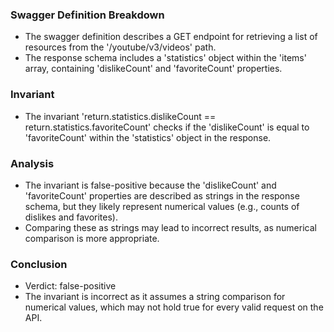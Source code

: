 ### Swagger Definition Breakdown
- The swagger definition describes a GET endpoint for retrieving a list of resources from the '/youtube/v3/videos' path.
- The response schema includes a 'statistics' object within the 'items' array, containing 'dislikeCount' and 'favoriteCount' properties.

### Invariant
- The invariant 'return.statistics.dislikeCount == return.statistics.favoriteCount' checks if the 'dislikeCount' is equal to 'favoriteCount' within the 'statistics' object in the response.

### Analysis
- The invariant is false-positive because the 'dislikeCount' and 'favoriteCount' properties are described as strings in the response schema, but they likely represent numerical values (e.g., counts of dislikes and favorites).
- Comparing these as strings may lead to incorrect results, as numerical comparison is more appropriate.

### Conclusion
- Verdict: false-positive
- The invariant is incorrect as it assumes a string comparison for numerical values, which may not hold true for every valid request on the API.
